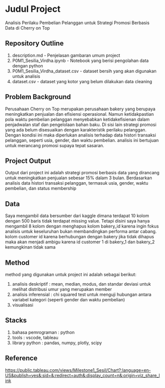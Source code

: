 # Judul Project
Analisis Perilaku Pembelian Pelanggan untuk Strategi Promosi Berbasis Data di Cherry on Top

## Repository Outline

1. description.md - Penjelasan gambaran umum project
2. P0M1_Sesilia_Virdha.ipynb - Notebook yang berisi pengolahan data dengan python
3. P0M1_Sesilia_Virdha_dataset.csv - dataset bersih yang akan digunakan untuk analisis
4. dataset.csv - dataset yang kotor yang belum dilakukan data cleaning

## Problem Background
Perusahaan Cherry on Top merupakan perusahaan bakery yang berupaya meningkatkan penjualan dan efisiensi operasional. Namun ketidakpastian pola waktu pembelian pelanggan menyebabkan ketidakefisienan dalam penjadwalan staf dan pengelolaan bahan baku. Di sisi lain strategi promosi yang ada belum disesuaikan dengan karakteristik perilaku pelanggan. Dengan kondisi ini maka diperlukan analisis terhadap data histori transaksi pelanggan, seperti usia, gender, dan waktu pembelian. analisis ini bertujuan untuk merancang promosi supaya tepat sasaran.

## Project Output
Output dari project ini adalah strategi promosi berbasis data yang dirancang untuk meningkatkan penjualan sebesar 15% dalam 3 bulan. Berdasarkan analisis data histori transaksi pelanggan, termasuk usia, gender, waktu pembelian, dan status membership

## Data
Saya mengambil data bersumber dari kaggle dimana terdapat 10 kolom dengan 500 baris tidak terdapat missing value. Tetapi disini saya hanya mengambil 8 kolom dengan menghapus kolom bakery_id karena ingin fokus analisis untuk keseluruhan bukan membandingkan performa antar cabang. kolom customer id karena berhubungan dengan bakery jika tidak dihapus maka akan menjadi ambigu karena id customer 1 di bakery_1 dan bakery_2 kemungkinan tidak sama

## Method
method yang digunakan untuk project ini adalah sebagai berikut:
1. analisis deskriptif : mean, median, modus, dan standar deviasi untuk melihat distribusi umur yang merupakan member
2. analisis inferensial : chi squared test untuk menguji hubungan antara variabel kategori (seperti gender dan waktu pembelian)
3. visualisasi


## Stacks
1. bahasa pemrograman : python
2. tools : vscode, tableau
3. library python : pandas, numpy, plotly, scipy


## Reference
https://public.tableau.com/views/Milestone1_Sesil/Chart?:language=en-US&publish=yes&:sid=&:redirect=auth&:display_count=n&:origin=viz_share_link
